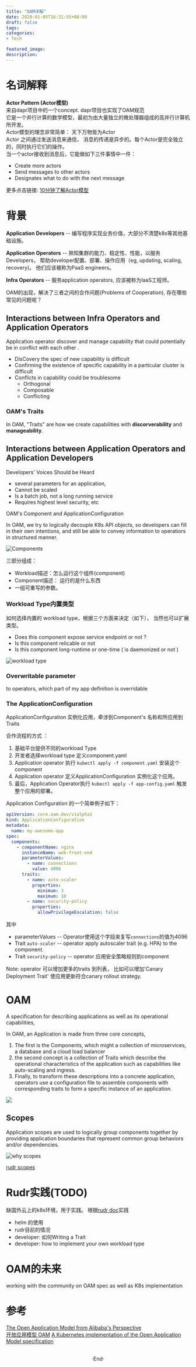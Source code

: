```yaml
---
title: "OAM详解"
date: 2020-01-05T16:31:55+08:00
draft: false
tags: 
categories: 
- Tech 

featured_image: 
description: 
---
```


# 名词解释
**Actor Pattern (Actor模型)**  
来自dapr项目中的一个concept. dapr项目也实现了OAM规范   
它是一个并行计算的数学模型，最初为由大量独立的微处理器组成的高并行计算机所开发。   
Actor模型的理念非常简单： 天下万物皆为Actor  
Actor 之间通过发送消息来通信， 消息的传递是异步的。每个Actor是完全独立的，同时执行它们的操作。   
当一个actor接收到消息后，它能做如下三件事情中一件： 

- Create more actors 
- Send messages to other actors  
- Designates what to do with the next message  

更多点击链接:  [10分钟了解Actor模型](https://www.jianshu.com/p/449850aa8e82)   

# 背景

**Application Developers**  -- 编写程序实现业务价值，大部分不清楚k8s等其他基础设施。   
  
**Application Operators** -- 熟知集群的能力、稳定性、性能，以服务Developers， 帮助developer配置、部署、操作应用（eg, updating, scaling, recovery)。 他们应该被称为PaaS engineers。   
  
**Infra Operators**  --  服务application operators, 应该被称为IaaS工程师。  

OAM的出现，解决了三者之间的合作问题(Problems of Cooperation), 存在哪些常见的问题呢？    

## Interactions between Infra Operators and Application Operators 
Application operator discover and manage capability that could potentially be in conflict with each other . 

- DisCovery the spec of new capability is difficult 
- Confirming the existence of specific capability in a particular cluster is difficult 
- Conflicts in capability could be troublesome 
  - Orthogonal 
  - Composable
  - Conflicting

### OAM's Traits
In OAM, "Traits" are how we create capabilities with **discorverability** and **manageability**. 

## Interactions between Application Operators and Application Developers 

Developers' Voices Should be Heard   

- several parameters for an application, 
- Cannot be scaled 
- Is a batch job, not a long running service 
- Requires highest level security, etc

OAM's Component and ApplicationConfiguration   

In OAM, we try to logically decouple K8s API objects, so developers can fill in their own intentions, and still be able to convey information to operatiors in structured manner.  


![Components](https://res.infoq.com/articles/oam-alibaba/en/resources/1The-Open-Application-Model-from-Alibaba-s-Perspective-1-1576678834717.jpg)    


三部分组成：  

- Workload描述：怎么运行这个组件(component) 
- Component描述： 运行的是什么东西 
- 一组可重写的参数。 


### Workload Type内置类型
如何选择内置的 workload type，根据三个方面来决定（如下）， 当然也可以扩展类型。   

- Does this component expose service endpoint or not ? 
- Is this component relicable or not 
- Is this component long-runtime or one-time ( is daemonized or not ) 

![workload type](https://res.infoq.com/articles/oam-alibaba/en/resources/1The-Open-Application-Model-from-Alibaba-s-Perspective-2-1576678834385.jpg) 

### Overwritable parameter 
to operators, which part of my app definition is overridable

### The ApplicationConfiguration 
ApplicationConfiguration 实例化应用，牵涉到Component's 名称和所应用到Traits   

合作流程的方式 ：

1. 基础平台提供不同的workload Type
2. 开发者选择workload type 定义component.yaml 
3. Application operator 执行 `kubectl apply -f component.yaml` 安装这个component 
4. Application operator 定义ApplicationConfiguration 实例化这个应用。 
5. 最后，Application Operator执行 `kubectl apply -f app-config.yaml` 触发整个应用的部署。 

Application Configuration 的一个简单例子如下：   
```yml 
apiVersion: core.oam.dev/v1alpha1
kind: ApplicationConfiguration
metadata:
  name: my-awesome-app
spec:
  components:
    - componentName: nginx
      instanceName: web-front-end
      parameterValues:
        - name: connections
          value: 4096
      traits:
        - name: auto-scaler
          properties:
            minimum: 3
            maximum: 10
        - name: security-policy
          properties:
            allowPrivilegeEscalation: false
```
其中

- parameterValues -- Operator使用这个字段来复写`connections`的值为4096 
- Trait `auto-scaler` -- operator apply autoscaler trait (e.g. HPA) to the component. 
- Trait `security-policy` -- operator 应用安全策略规则到component 

Note: operator 可以增加更多的traits 到列表， 比如可以增加'Canary Deployment Trait' 使应用更新符合canary rollout strategy. 

# OAM 
A specification for describing applications as well as its operational capabilities,  
  
In OAM, an Application is made from three core concepts,  

1. The first is the Components, which might a collection of microservices, a database and a cloud load balancer  
2. the second concept is a collection of Traits which describe the operational characteristics of the application such as capabilities like auto-scaling and ingress.
3. Finally, to transform these descriptions into a concrete application, operators use a configuration file to assemble components with corresponding traits to form a specific instance of an application.  

![](https://github.com/oam-dev/spec/raw/master/assets/how-it-works.png) 

## Scopes 
Application scopes are used to logically group components together by providing application boundaries that represent common group behaviors and/or dependencies.  

![why scopes](https://github.com/oam-dev/rudr/blob/master/docs/media/appscopecomic.PNG)

[rudr scopes](https://github.com/oam-dev/rudr/blob/master/docs/concepts/scopes.md) 


# Rudr实践(TODO)
缺国外云上的k8s环境，用于实践。
根据[rudr doc](https://github.com/oam-dev/rudr/tree/master/docs)实践

- helm 的使用 
- rudr目前的情况
- developer: 如何Writing a Trait
- developer: how to implement your own workload type 



# OAM的未来 
working with the community on OAM spec as well as K8s implementation   


# 参考
[The Open Application Model from Alibaba's Perspective](https://www.infoq.com/articles/oam-alibaba/)   
[开放应用模型 OAM](https://www.jianshu.com/p/da9bf3357247) 
[A Kubernetes implementation of the Open Application Model specification](https://github.com/oam-dev/rudr) 


<br>

<center>  ·End·  </center>
